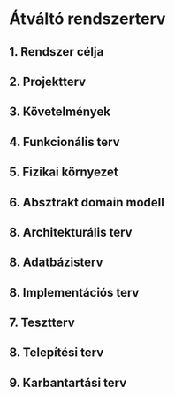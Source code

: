 # Átváltó rendszerterv



## 1. Rendszer célja





## 2. Projektterv





## 3. Követelmények





## 4. Funkcionális terv





## 5. Fizikai környezet





## 6. Absztrakt domain modell





## 8. Architekturális terv





## 8. Adatbázisterv





## 8. Implementációs terv





## 7. Tesztterv





## 8. Telepítési terv





## 9. Karbantartási terv

